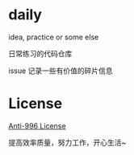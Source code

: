 # daily
idea, practice or some else

日常练习的代码仓库

issue 记录一些有价值的碎片信息

# License

[Anti-996 License](https://github.com/996icu/996.ICU/blob/master/LICENSE)

提高效率质量，努力工作，开心生活~
